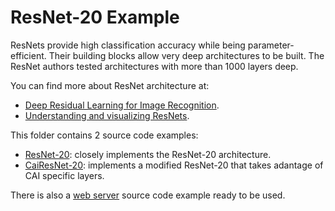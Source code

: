 # ResNet-20 Example
ResNets provide high classification accuracy while being parameter-efficient. Their building blocks allow very deep architectures to be built. The ResNet authors tested architectures with more than 1000 layers deep.

You can find more about ResNet architecture at:
- [Deep Residual Learning for Image Recognition](https://arxiv.org/pdf/1512.03385v1.pdf).
- [Understanding and visualizing ResNets](https://towardsdatascience.com/understanding-and-visualizing-resnets-442284831be8).

This folder contains 2 source code examples:
- [ResNet-20](ResNet20.lpr): closely implements the ResNet-20 architecture.
- [CaiResNet-20](ResNet20.lpr): implements a modified ResNet-20 that takes adantage of CAI specific layers.

There is also a [web server](server) source code example ready to be used.
